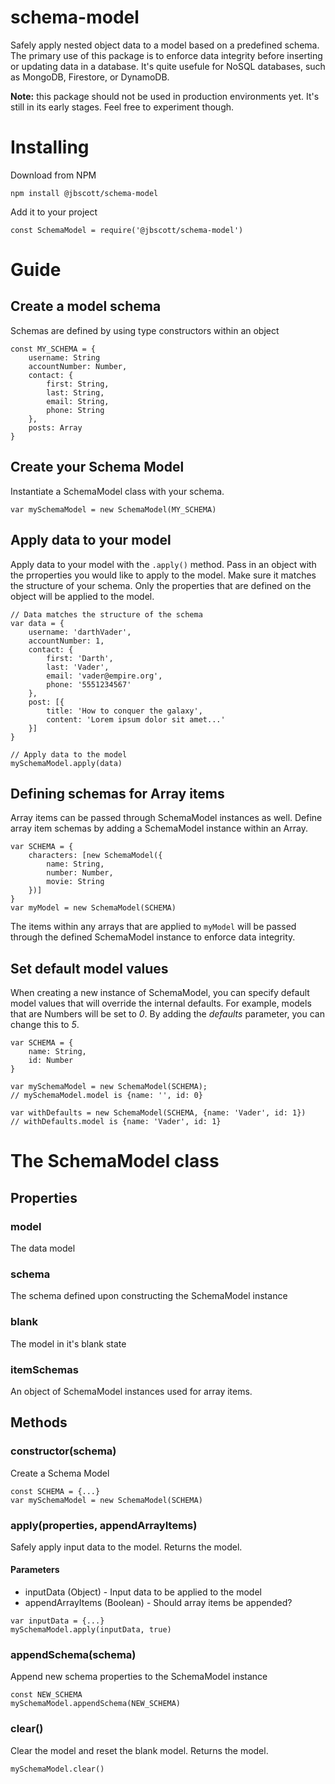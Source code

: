 # schema-model

Safely apply nested object data to a model based on a predefined schema. The primary use of this package is to enforce data integrity before inserting or updating data in a database. It's quite usefule for NoSQL databases, such as MongoDB, Firestore, or DynamoDB.

**Note:** this package should not be used in production environments yet. It's still in its early stages. Feel free to experiment though.

# Installing

Download from NPM

```
npm install @jbscott/schema-model
```

Add it to your project

```
const SchemaModel = require('@jbscott/schema-model')
```

# Guide

## Create a model schema

Schemas are defined by using type constructors within an object

```
const MY_SCHEMA = {
    username: String
    accountNumber: Number,
    contact: {
        first: String,
        last: String,
        email: String,
        phone: String
    },
    posts: Array
}
```

## Create your Schema Model

Instantiate a SchemaModel class with your schema.

```
var mySchemaModel = new SchemaModel(MY_SCHEMA)
```

## Apply data to your model

Apply data to your model with the `.apply()` method. Pass in an object with the prroperties you would like to apply to the model. Make sure it matches the structure of your schema. Only the properties that are defined on the object will be applied to the model.

```
// Data matches the structure of the schema
var data = {
    username: 'darthVader',
    accountNumber: 1,
    contact: {
        first: 'Darth',
        last: 'Vader',
        email: 'vader@empire.org',
        phone: '5551234567'
    },
    post: [{
        title: 'How to conquer the galaxy',
        content: 'Lorem ipsum dolor sit amet...'
    }]
}

// Apply data to the model
mySchemaModel.apply(data)
```

## Defining schemas for Array items

Array items can be passed through SchemaModel instances as well. Define array item schemas by adding a SchemaModel instance within an Array.

```
var SCHEMA = {
    characters: [new SchemaModel({
        name: String,
        number: Number,
        movie: String
    })]
}
var myModel = new SchemaModel(SCHEMA)
```

The items within any arrays that are applied to `myModel` will be passed through the defined SchemaModel instance to enforce data integrity.

## Set default model values

When creating a new instance of SchemaModel, you can specify default model values that will override the internal defaults. For example, models that are Numbers will be set to _0_. By adding the _defaults_ parameter, you can change this to _5_.

```
var SCHEMA = {
    name: String,
    id: Number
}

var mySchemaModel = new SchemaModel(SCHEMA);
// mySchemaModel.model is {name: '', id: 0}

var withDefaults = new SchemaModel(SCHEMA, {name: 'Vader', id: 1})
// withDefaults.model is {name: 'Vader', id: 1}
```

# The SchemaModel class

## Properties

### model

The data model

### schema

The schema defined upon constructing the SchemaModel instance

### blank

The model in it's blank state

### itemSchemas

An object of SchemaModel instances used for array items.

## Methods

### constructor(schema)

Create a Schema Model

```
const SCHEMA = {...}
var mySchemaModel = new SchemaModel(SCHEMA)
```

### apply(properties, appendArrayItems)

Safely apply input data to the model. Returns the model.

#### Parameters

- inputData (Object) - Input data to be applied to the model
- appendArrayItems (Boolean) - Should array items be appended?

```
var inputData = {...}
mySchemaModel.apply(inputData, true)
```

### appendSchema(schema)

Append new schema properties to the SchemaModel instance

```
const NEW_SCHEMA
mySchemaModel.appendSchema(NEW_SCHEMA)
```

### clear()

Clear the model and reset the blank model. Returns the model.

```
mySchemaModel.clear()
```
